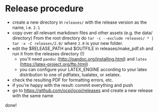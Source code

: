 # Release procedure

* create a new directory in `releases/` with the release version as the name, i.e. `2.1`
* copy over all relevant markdown files and other assets (e.g. the data/ directory) From the root directory do `tar -c --exclude releases/ * | tar -x -C releases/2.0/` where `2.0` is your new folder.
* edit the $RELEASE_PATH and $OUTFILE in releases/make_pdf.sh and run it from the releases directory (!)
  * you'll need `pandoc` (http://pandoc.org/installing.html) and `latex` (https://latex-project.org/ftp.html)
  * you can configure your LATEX_ENGINE according to your latex distribution to one of pdflatex, lualatex, or xelatex.
* check the resulting PDF for formatting errors, etc.
* if you're happy with the result: commit everything and push
* go to https://github.com/ocpi/ocpi/releases and create a new release with the same name

done! 
